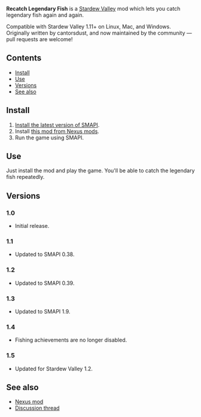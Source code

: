 ﻿**Recatch Legendary Fish** is a [Stardew Valley](http://stardewvalley.net/) mod which lets you
catch legendary fish again and again.

Compatible with Stardew Valley 1.11+ on Linux, Mac, and Windows. Originally written by cantorsdust,
and now maintained by the community — pull requests are welcome!

## Contents
* [Install](#install)
* [Use](#use)
* [Versions](#versions)
* [See also](#see-also)

## Install
1. [Install the latest version of SMAPI](http://canimod.com/for-players/install-smapi).
2. Install [this mod from Nexus mods](http://www.nexusmods.com/stardewvalley/mods/172).
3. Run the game using SMAPI.

## Use
Just install the mod and play the game. You'll be able to catch the legendary fish repeatedly.

## Versions
### 1.0
* Initial release.

### 1.1
* Updated to SMAPI 0.38.

### 1.2
* Updated to SMAPI 0.39.

### 1.3
* Updated to SMAPI 1.9.

### 1.4
* Fishing achievements are no longer disabled.

### 1.5
* Updated for Stardew Valley 1.2.

## See also
* [Nexus mod](http://www.nexusmods.com/stardewvalley/mods/172)
* [Discussion thread](http://community.playstarbound.com/threads/storm-and-smapi-recatchlegendaryfish.110140/)
